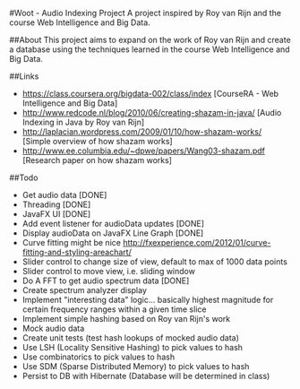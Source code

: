 #Woot - Audio Indexing Project
A project inspired by Roy van Rijn and the course Web Intelligence and Big Data.

##About
This project aims to expand on the work of Roy van Rijn and create a database using the techniques learned in the course Web Intelligence and Big Data.

##Links

* https://class.coursera.org/bigdata-002/class/index [CourseRA - Web Intelligence and Big Data]
* http://www.redcode.nl/blog/2010/06/creating-shazam-in-java/ [Audio Indexing in Java by Roy van Rijn]
* http://laplacian.wordpress.com/2009/01/10/how-shazam-works/ [Simple overview of how shazam works]
* http://www.ee.columbia.edu/~dpwe/papers/Wang03-shazam.pdf [Research paper on how shazam works]

##Todo
* Get audio data [DONE]
* Threading [DONE]
* JavaFX UI [DONE]
* Add event listener for audioData updates [DONE]
* Display audioData on JavaFX Line Graph [DONE]
* Curve fitting might be nice http://fxexperience.com/2012/01/curve-fitting-and-styling-areachart/
* Slider control to change size of view, default to max of 1000 data points
* Slider control to move view, i.e. sliding window
* Do A FFT to get audio spectrum data [DONE]
* Create spectrum analyzer display
* Implement "interesting data" logic... basically highest magnitude for certain frequency ranges within a given time slice
* Implement simple hashing based on Roy van Rijn's work
* Mock audio data
* Create unit tests (test hash lookups of mocked audio data)
* Use LSH (Locality Sensitive Hashing) to pick values to hash
* Use combinatorics to pick values to hash
* Use SDM (Sparse Distributed Memory) to pick values to hash
* Persist to DB with Hibernate (Database will be determined in class)
